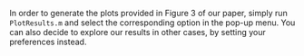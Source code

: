 In order to generate the plots provided in Figure 3 of our paper, simply run `PlotResults.m` and select the corresponding option in the pop-up menu. You can also decide to explore our results in other cases, by setting your preferences instead.
